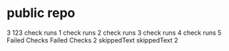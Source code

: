 # public repo
3
123
check runs 1
check runs 2
check runs 3
check runs 4
check runs 5
Failed Checks
Failed Checks 2
skippedText
skippedText 2
